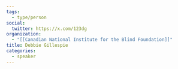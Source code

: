 ```yaml
---
tags:
  - type/person
social:
  twitter: https://x.com/123dg
organization:
  - "[[Canadian National Institute for the Blind Foundation]]"
title: Debbie Gillespie
categories:
  - speaker
---
```

